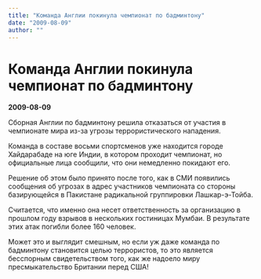 ```yaml
---
title: "Команда Англии покинула чемпионат по бадминтону"
date: "2009-08-09"
author: ""
---
```


# Команда Англии покинула чемпионат по бадминтону

**2009-08-09** 

Сборная Англии по бадминтону решила отказаться от участия в чемпионате мира из-за угрозы террористического нападения.

Команда в составе восьми спортсменов уже находится городе Хайдарабаде на юге Индии, в котором проходит чемпионат, но официальные лица сообщили, что они немедленно покидают его.

Решение об этом было принято после того, как в СМИ появились сообщения об угрозах в адрес участников чемпионата со стороны базирующейся в Пакистане радикальной группировки Лашкар-э-Тойба.

Считается, что именно она несет ответственность за организацию в прошлом году взрывов в нескольких гостиницах Мумбаи. В результате этих атак погибли более 160 человек.

Может это и выглядит смешным, но если уж даже команда по бадминтону становится целью террористов, то это является бесспорным свидетельством того, как же надоело миру пресмыкательство Британии перед США!